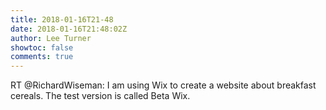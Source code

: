```yaml
---
title: 2018-01-16T21-48
date: 2018-01-16T21:48:02Z
author: Lee Turner
showtoc: false
comments: true
---
```


RT @RichardWiseman: I am using Wix to create a website about breakfast cereals. The test version is called Beta Wix.

